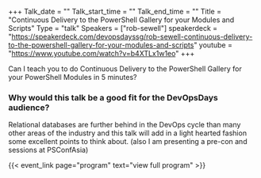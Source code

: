 +++
Talk_date = ""
Talk_start_time = ""
Talk_end_time = ""
Title = "Continuous Delivery to the PowerShell Gallery for your Modules and Scripts"
Type = "talk"
Speakers = ["rob-sewell"]
speakerdeck = "https://speakerdeck.com/devopsdayssg/rob-sewell-continuous-delivery-to-the-powershell-gallery-for-your-modules-and-scripts"
youtube = "https://www.youtube.com/watch?v=b4XTLx1w1eo"
+++

Can I teach you to do Continuous Delivery to the PowerShell Gallery for your PowerShell Modules in 5 minutes?

### Why would this talk be a good fit for the DevOpsDays audience?

Relational databases are further behind in the DevOps cycle than many other areas of the industry and this talk will add in a light hearted fashion some excellent points to think about. (also I am presenting a pre-con and sessions at PSConfAsia)

{{< event_link page="program" text="view full program" >}}
